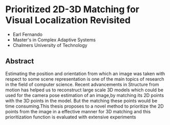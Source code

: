 # Prioritized 2D-3D Matching for Visual Localization Revisited

* Earl Fernando 
* Master's in Complex Adaptive Systems
* Chalmers University of Technology

## Abstract
Estimating the position and orientation from which an image was taken with respect
to some scene representation is one of the main topics of research in the field of
computer science. Recent advancements in Structure from motion has helped us to
reconstruct large scale 3D models which could be used for the camera pose estimation
of an image,by matching its 2D points with the 3D points in the model. But the
matching these points would be time consuming.This thesis proposes to a novel
method to prioritize the 2D points from the image in a effective manner for 3D
matching and this prioritization function is evaluated with extensive experiments


